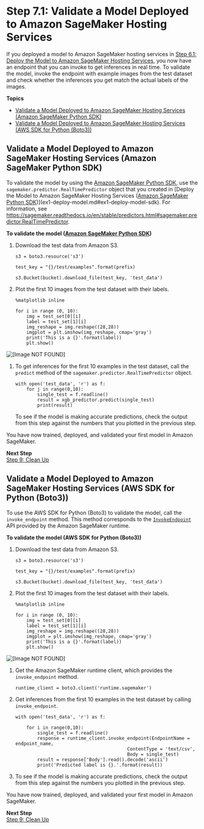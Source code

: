# Step 7\.1: Validate a Model Deployed to Amazon SageMaker Hosting Services<a name="ex1-test-model-endpoint"></a>

If you deployed a model to Amazon SageMaker hosting services in [Step 6\.1: Deploy the Model to Amazon SageMaker Hosting Services](ex1-deploy-model.md), you now have an endpoint that you can invoke to get inferences in real time\. To validate the model, invoke the endpoint with example images from the test dataset and check whether the inferences you get match the actual labels of the images\.

**Topics**
+ [Validate a Model Deployed to Amazon SageMaker Hosting Services \(Amazon SageMaker Python SDK\)](#ex1-test-model-endpoint-sdk)
+ [Validate a Model Deployed to Amazon SageMaker Hosting Services \(AWS SDK for Python \(Boto3\)\)](#ex1-test-model-endpoint-boto)

## Validate a Model Deployed to Amazon SageMaker Hosting Services \(Amazon SageMaker Python SDK\)<a name="ex1-test-model-endpoint-sdk"></a>

To validate the model by using the [Amazon SageMaker Python SDK](https://sagemaker.readthedocs.io), use the `sagemaker.predictor.RealTimePredictor` object that you created in [Deploy the Model to Amazon SageMaker Hosting Services \([Amazon SageMaker Python SDK](https://sagemaker.readthedocs.io)\)](ex1-deploy-model.md#ex1-deploy-model-sdk)\. For information, see [https://sagemaker\.readthedocs\.io/en/stable/predictors\.html\#sagemaker\.predictor\.RealTimePredictor](https://sagemaker.readthedocs.io/en/stable/predictors.html#sagemaker.predictor.RealTimePredictor)\.

**To validate the model \([Amazon SageMaker Python SDK](https://sagemaker.readthedocs.io)\)**

1. Download the test data from Amazon S3\.

   ```
   s3 = boto3.resource('s3')
   
   test_key = "{}/test/examples".format(prefix)
   
   s3.Bucket(bucket).download_file(test_key, 'test_data')
   ```

1. Plot the first 10 images from the test dataset with their labels\.

   ```
   %matplotlib inline
                           
   for i in range (0, 10):
       img = test_set[0][i]
       label = test_set[1][i]
       img_reshape = img.reshape((28,28))
       imgplot = plt.imshow(img_reshape, cmap='gray')
       print('This is a {}'.format(label))
       plt.show()
   ```  
![\[Image NOT FOUND\]](http://docs.aws.amazon.com/sagemaker/latest/dg/images/test-digits.png)

1. To get inferences for the first 10 examples in the test dataset, call the `predict` method of the `sagemaker.predictor.RealTimePredictor` object\.

   ```
   with open('test_data', 'r') as f:
       for j in range(0,10):
           single_test = f.readline()
           result = xgb_predictor.predict(single_test)
           print(result)
   ```

   To see if the model is making accurate predictions, check the output from this step against the numbers that you plotted in the previous step\.

You have now trained, deployed, and validated your first model in Amazon SageMaker\.

**Next Step**  
[Step 9: Clean Up](ex1-cleanup.md)

## Validate a Model Deployed to Amazon SageMaker Hosting Services \(AWS SDK for Python \(Boto3\)\)<a name="ex1-test-model-endpoint-boto"></a>

To use the AWS SDK for Python \(Boto3\) to validate the model, call the `invoke_endpoint` method\. This method corresponds to the [ `InvokeEndpoint`](https://docs.aws.amazon.com/sagemaker/latest/APIReference/API_InvokeEndpoint.html) API provided by the Amazon SageMaker runtime\.

**To validate the model \(AWS SDK for Python \(Boto3\)\)**

1. Download the test data from Amazon S3\.

   ```
   s3 = boto3.resource('s3')
   
   test_key = "{}/test/examples".format(prefix)
   
   s3.Bucket(bucket).download_file(test_key, 'test_data')
   ```

1. Plot the first 10 images from the test dataset with their labels\.

   ```
   %matplotlib inline
                           
   for i in range (0, 10):
       img = test_set[0][i]
       label = test_set[1][i]
       img_reshape = img.reshape((28,28))
       imgplot = plt.imshow(img_reshape, cmap='gray')
       print('This is a {}'.format(label))
       plt.show()
   ```  
![\[Image NOT FOUND\]](http://docs.aws.amazon.com/sagemaker/latest/dg/images/test-digits.png)

1. Get the Amazon SageMaker runtime client, which provides the `invoke_endpoint` method\.

   ```
   runtime_client = boto3.client('runtime.sagemaker')
   ```

1. Get inferences from the first 10 examples in the test dataset by calling `invoke_endpoint`\.

   ```
   with open('test_data', 'r') as f:
       
       for i in range(0,10):
           single_test = f.readline()
           response = runtime_client.invoke_endpoint(EndpointName = endpoint_name,
                                            ContentType = 'text/csv',
                                            Body = single_test)
           result = response['Body'].read().decode('ascii')
           print('Predicted label is {}.'.format(result))
   ```

1. To see if the model is making accurate predictions, check the output from this step against the numbers you plotted in the previous step\.

You have now trained, deployed, and validated your first model in Amazon SageMaker\.

**Next Step**  
[Step 9: Clean Up](ex1-cleanup.md)